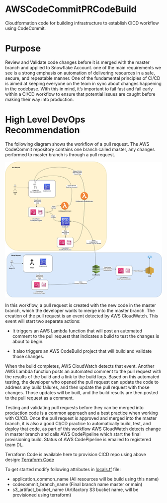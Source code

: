 # AWSCodeCommitPRCodeBuild
Cloudformation code for building infrastructure to establish CICD workflow using CodeCommit.

# Purpose
Review and Validate code changes before it is merged with the master branch and applied to Snowflake Account. one of the main requirements we see is a strong emphasis on automation of delivering resources in a safe, secure, and repeatable manner. One of the fundamental principles of CI/CD is aimed at keeping everyone on the team in sync about changes happening in the codebase. With this in mind, it’s important to fail fast and fail early within a CI/CD workflow to ensure that potential issues are caught before making their way into production.

# High Level DevOps Recommendation
The following diagram shows the workflow of a pull request. The AWS CodeCommit repository contains one branch called master, any changes performed to master branch is through a pull request.

![High Level DevOps Design](./image/AWSDevOps.jpeg)

In this workflow, a pull request is created with the new code in the master branch, which the developer wants to merge into the master branch. The creation of the pull request is an event detected by AWS CloudWatch. This event will start two separate actions:

-   It triggers an AWS Lambda function that will post an automated comment to the pull request that indicates a build to test the changes is about to begin.

-   It also triggers an AWS CodeBuild project that will build and validate those changes.

When the build completes, AWS CloudWatch detects that event. Another AWS Lambda function posts an automated comment to the pull request with the results of the build and a link to the build logs. Based on this automated testing, the developer who opened the pull request can update the code to address any build failures, and then update the pull request with those changes. Those updates will be built, and the build results are then posted to the pull request as a comment.

Testing and validating pull requests before they can be merged into production code is a common approach and a best practice when working with CI/CD. Once the pull request is approved and merged into the master branch, it is also a good CI/CD practice to automatically build, test, and deploy that code, as part of this workflow AWS CloudWatch detects change in master branch and calls AWS CodePipeline which start the final provisioning build. Status of AWS CodePipeline is emailed to registered team DL.


Terraform Code is available here to provision CICD repo using above design: [Terraform Code](./infrastructure)

To get started modify following attributes in [locals.tf](./infrastructure/locals.tf) file:

- application_common_name (All resources will be build using this name)
- codecommit_branch_name  (Final branch name master or main)
- s3_artifact_bucket_name  (Artifactory S3 bucket name, will be provisioned using terraform)